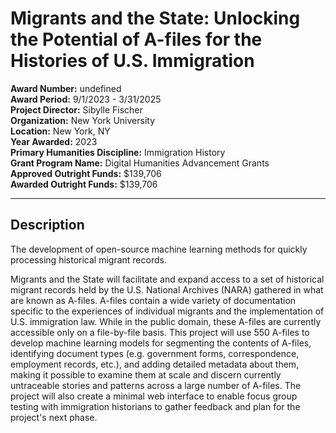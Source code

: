 
# Migrants and the State: Unlocking the Potential of A-files for the Histories of U.S. Immigration

**Award Number:** undefined  
**Award Period:** 9/1/2023 - 3/31/2025  
**Project Director:** Sibylle  Fischer  
**Organization:** New York University  
**Location:** New York, NY  
**Year Awarded:** 2023  
**Primary Humanities Discipline:** Immigration History  
**Grant Program Name:** Digital Humanities Advancement Grants  
**Approved Outright Funds:** $139,706  
**Awarded Outright Funds:** $139,706  

---

## Description

<p>The development of open-source machine learning methods for quickly processing historical migrant records. </p>
<p>Migrants and the State will facilitate and expand access to a set of historical migrant records held by the U.S. National Archives (NARA) gathered in what are known as A-files. A-files contain a wide variety of documentation specific to the experiences of individual migrants and the implementation of U.S. immigration law. While in the public domain, these A-files are currently accessible only on a file-by-file basis. This project will use 550 A-files to develop machine learning models for segmenting the contents of A-files, identifying document types (e.g. government forms, correspondence, employment records, etc.), and adding detailed metadata about them, making it possible to examine them at scale and discern currently untraceable stories and patterns across a large number of A-files. The project will also create a minimal web interface to enable focus group testing with immigration historians to gather feedback and plan for the project's next phase.</p>
